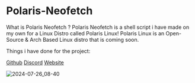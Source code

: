 # Polaris-Neofetch
What is Polaris Neofetch ?
Polaris Neofetch is a shell script i have made on my own for a Linux Distro called Polaris Linux! 
Polaris Linux is an Open-Source & Arch Based Linux distro that is coming soon.


Things i have done for the project: 

[Github](https://github.com/polaris-linux-distro) 
[Discord](https://discord.gg/RtqfqayVDc)
[Website](https://polaris-linux-distro.github.io/)


![2024-07-26_08-40](https://github.com/user-attachments/assets/71c5eeeb-dab0-4a93-86da-0fd0ea2510d6)
